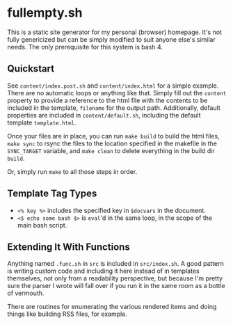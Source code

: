 # fullempty.sh

This is a static site generator for my personal (browser) homepage.
It's not fully genericized but can be simply modified to suit anyone else's similar
needs. The only prerequisite for this system is bash 4.

## Quickstart

See `content/index.post.sh` and `content/index.html` for a simple example. There are no
automatic loops or anything like that. Simply fill out the `content` property to provide
a reference to the html file with the contents to be included in the template, `filename`
for the output path. Additionally, default properties are included in `content/default.sh`,
including the default template `template.html`.

Once your files are in place, you can run `make build` to build the html files, `make sync`
to rsync the files to the location specified in the makefile in the `SYNC_TARGET` variable,
and `make clean` to delete everything in the build dir `build`.

Or, simply run `make` to all those steps in order.

## Template Tag Types

* `<% key %>` includes the specified key in `$docvars` in the document.
* `<$ echo some bash $>` is `eval`'d in the same loop, in the scope of the main bash script.

## Extending It With Functions

Anything named `.func.sh` in `src` is included in `src/index.sh`. A good pattern is writing custom code and including it here instead of in templates themselves, not only from a readability perspective, but because I'm pretty sure the parser I wrote will fall over if you run it in the same room as a bottle of vermouth.

There are routines for enumerating the various rendered items and doing things like building RSS files, for example.
